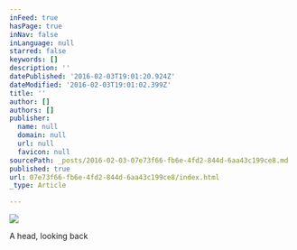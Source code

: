 ```yaml
---
inFeed: true
hasPage: true
inNav: false
inLanguage: null
starred: false
keywords: []
description: ''
datePublished: '2016-02-03T19:01:20.924Z'
dateModified: '2016-02-03T19:01:02.399Z'
title: ''
author: []
authors: []
publisher:
  name: null
  domain: null
  url: null
  favicon: null
sourcePath: _posts/2016-02-03-07e73f66-fb6e-4fd2-844d-6aa43c199ce8.md
published: true
url: 07e73f66-fb6e-4fd2-844d-6aa43c199ce8/index.html
_type: Article

---
```

![](https://the-grid-user-content.s3-us-west-2.amazonaws.com/0cc2fbd9-cde4-427c-aaee-f3afd5ae198c.jpg)

A head, looking back